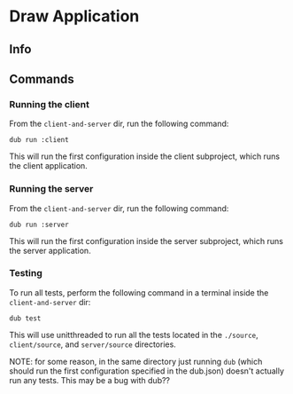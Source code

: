 # Draw Application #

## Info ##

## Commands ##

### Running the client ###
From the `client-and-server` dir, run the following command: 

`dub run :client`

This will run the first configuration inside the client subproject, which runs the client application.

### Running the server ###
From the `client-and-server` dir, run the following command:

`dub run :server`

This will run the first configuration inside the server subproject, which runs the server application.

### Testing ###
To run all tests, perform the following command in a terminal inside the `client-and-server` dir:

`dub test`

This will use unitthreaded to run all the tests located in the `./source`, `client/source`, and 
`server/source` directories.

NOTE: for some reason, in the same directory just running `dub` (which should run the first 
configuration specified in the dub.json) doesn't actually run any tests. This may be a bug with dub??